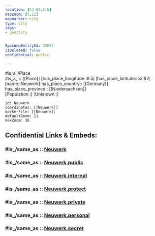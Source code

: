 ```yaml
---
location: [53.92,8.5] 
mapzoom: [7,12] 
mapmarker: city 
type: City
tags:
- geo/City


SpocWebEntityId: 32872
isDeleted: false
confidential: public

---
```

#is_a_/Place  
#is_a_ :: [[Place]] 
[has_place_longitude::8.5] 
[has_place_latitude::53.92] 
[name::Neuwerk] 
has_place_country:: [[Germany]]  
has_place_province:: [[Niedersachsen]]  
[Population::] 
[Unknown::] 


```leaflet
id: Neuwerk
coordinates: [[Neuwerk]] 
markerFile: [[Neuwerk]] 
defaultZoom: 11 
maxZoom: 18
```


## Confidential Links & Embeds: 

### #is_/same_as :: [Neuwerk](/_Standards/Earth/Continent/Europe/Europe~Central/Germany/Germany~West/State~Hamburg/cities~Hamburg/Neuwerk.md) 

### #is_/same_as :: [Neuwerk.public](/_public/Earth/Continent/Europe/Europe~Central/Germany/Germany~West/State~Hamburg/cities~Hamburg/Neuwerk.public.md) 

### #is_/same_as :: [Neuwerk.internal](/_internal/Earth/Continent/Europe/Europe~Central/Germany/Germany~West/State~Hamburg/cities~Hamburg/Neuwerk.internal.md) 

### #is_/same_as :: [Neuwerk.protect](/_protect/Earth/Continent/Europe/Europe~Central/Germany/Germany~West/State~Hamburg/cities~Hamburg/Neuwerk.protect.md) 

### #is_/same_as :: [Neuwerk.private](/_private/Earth/Continent/Europe/Europe~Central/Germany/Germany~West/State~Hamburg/cities~Hamburg/Neuwerk.private.md) 

### #is_/same_as :: [Neuwerk.personal](/_personal/Earth/Continent/Europe/Europe~Central/Germany/Germany~West/State~Hamburg/cities~Hamburg/Neuwerk.personal.md) 

### #is_/same_as :: [Neuwerk.secret](/_secret/Earth/Continent/Europe/Europe~Central/Germany/Germany~West/State~Hamburg/cities~Hamburg/Neuwerk.secret.md)

